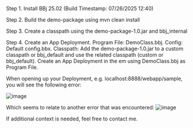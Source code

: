 Step 1.
Install BBj 25.02 (Build Timestamp: 07/26/2025 12:40)

Step 2.
Build the demo-package using mvn clean install

Step 3.
Create a classpath using the demo-package-1.0.jar and bbj_internal

Step 4.
Create an App Deployment.
Program File: DemoClass.bbj.
Config: Default config.bbx.
Classpath: Add the demo-package-1.0.jar to a custom classpath or bbj_default and use the related classpath (custom or bbj_default).
Create an App Deployment in the em using DemoClass.bbj as Program File.

When opening up your Deployment, e.g. localhost:8888/webapp/sample, you will see the following error:

![image](https://github.com/user-attachments/assets/4ec4c5a4-e75c-4567-ab8a-1b30c6fe0d98)

Which seems to relate to another error that was encountered:
![image](https://github.com/user-attachments/assets/0042e099-75c9-4c15-8c8d-45897eaaf6e8)

If additional context is needed, feel free to contact me.
